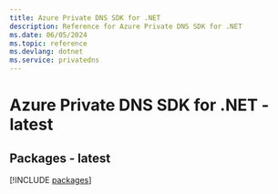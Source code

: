 ```yaml
---
title: Azure Private DNS SDK for .NET
description: Reference for Azure Private DNS SDK for .NET
ms.date: 06/05/2024
ms.topic: reference
ms.devlang: dotnet
ms.service: privatedns
---
```

# Azure Private DNS SDK for .NET - latest
## Packages - latest
[!INCLUDE [packages](private-dns-index.md)]